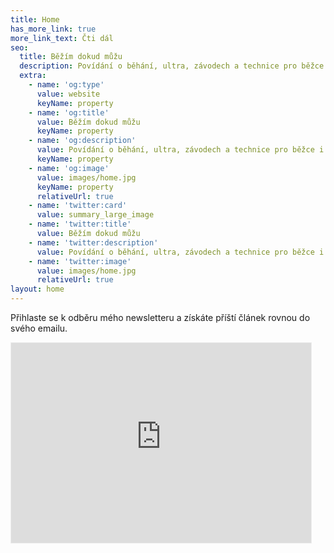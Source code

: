 ```yaml
---
title: Home
has_more_link: true
more_link_text: Čti dál
seo:
  title: Běžím dokud můžu
  description: Povídání o běhání, ultra, závodech a technice pro běžce i neběžce
  extra:
    - name: 'og:type'
      value: website
      keyName: property
    - name: 'og:title'
      value: Běžím dokud můžu
      keyName: property
    - name: 'og:description'
      value: Povídání o běhání, ultra, závodech a technice pro běžce i neběžce
      keyName: property
    - name: 'og:image'
      value: images/home.jpg
      keyName: property
      relativeUrl: true
    - name: 'twitter:card'
      value: summary_large_image
    - name: 'twitter:title'
      value: Běžím dokud můžu
    - name: 'twitter:description'
      value: Povídání o běhání, ultra, závodech a technice pro běžce i neběžce
    - name: 'twitter:image'
      value: images/home.jpg
      relativeUrl: true
layout: home
---
```

Přihlaste se k odběru mého newsletteru a získáte příští článek rovnou do svého emailu.
<iframe src="https://karelholub.substack.com/embed" width="480" height="320" style="border:1px solid #EEE; background:white;" frameborder="0" scrolling="no"></iframe>
